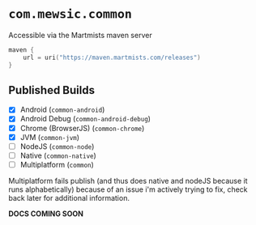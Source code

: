 # `com.mewsic.common`

Accessible via the Martmists maven server 
```kt
maven {
    url = uri("https://maven.martmists.com/releases")
}
```

## Published Builds
- [x] Android (`common-android`)
- [x] Android Debug (`common-android-debug`)
- [x] Chrome (BrowserJS) (`common-chrome`)
- [x] JVM (`common-jvm`)
- [ ] NodeJS (`common-node`)
- [ ] Native (`common-native`)
- [ ] Multiplatform (`common`) 

Multiplatform fails publish (and thus does native and nodeJS because it runs alphabetically) because of an issue i'm actively trying to fix, check back later for additional information.


**DOCS COMING SOON**
